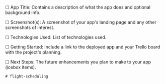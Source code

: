 ☐ App Title: Contains a description of what the app does and optional background info.

☐ Screenshot(s): A screenshot of your app's landing page and any other screenshots of interest.

☐ Technologies Used: List of technologies used.

☐ Getting Started: Include a link to the deployed app and your Trello board with the project's planning.

☐ Next Steps: The future enhancements you plan to make to your app (icebox items).
```
# flight-scheduling
